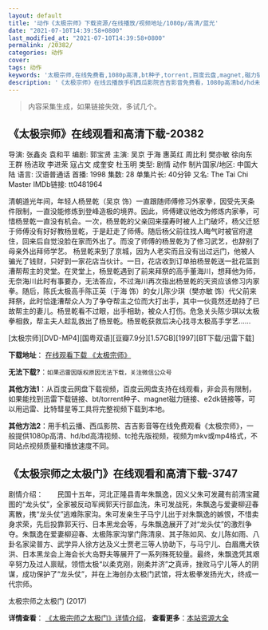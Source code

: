 ```yaml
---
layout: default
title: '动作《太极宗师》下载资源/在线播放/视频地址/1080p/高清/蓝光'
date: "2021-07-10T14:39:58+0800"
last_modified_at: "2021-07-10T14:39:58+0800"
permalink: /20382/
categories: 动作
cover:
tags: 动作
keywords: '太极宗师,在线免费看,1080p高清,bt种子,torrent,百度云盘,magnet,磁力链,迅雷下载资源'
description: '《太极宗师》在线云播放手机西瓜影院吉吉影音免费看，1080p高清bd/hd未删减完整版和tc抢先枪版，mkv/mp4格式，附带bt/torrent种子、magnet/磁力链、百度云盘、网盘资源迅雷下载链接'
---
```


>内容采集生成，如果链接失效，多试几个。


## 《太极宗师》在线观看和高清下载-20382

导演: 张鑫炎 袁和平 编剧: 郭宝贤 主演: 吴京 于海 惠英红 周比利 樊亦敏 徐向东 王群 杨洁玫 李进荣 寇占文 成奎安 杜玉明 类型: 剧情 动作 制片国家/地区: 中国大陆 语言: 汉语普通话 首播: 1998 集数: 28 单集片长: 40分钟 又名: The Tai Chi Master IMDb链接: tt0481964

清朝道光年间，年轻人杨昱乾（吴京 饰）一直跟随师傅修习外家拳，因受先天条件限制，一直没能修炼到登峰造极的境界。因此，师傅建议他改为修炼内家拳，可惜杨昱乾一直没有机会。一次，杨昱乾的父亲回来摆寿时被人上门破坏，杨父迁怒于师傅没有好好教杨昱乾，于是赶走了师傅。随后杨父前往找人晦气时被官府逮住，回来后自觉没脸在家而外出了。而没了师傅的杨昱乾为了修习武艺，也辞别了母亲外出拜师学艺。 杨昱乾来到了京城，因为人老实而且没有出过远门，他被人骗光了钱财，只好到一家花店当伙计。一日，花店收到订单拍杨昱乾送一批花篮到漕帮帮主的灵堂。在灵堂上，杨昱乾遇到了前来拜祭的高手董海川，想拜他为师，无奈海川此时有事要办，无法答应，不过海川再次指出杨昱乾的天资应该修习内家拳。随后，陈氏太极高手陈正英（于海 饰）的女儿陈少琪（樊亦敏 饰）代父前来拜祭，此时恰逢漕帮众人为了争夺帮主之位而大打出手，其中一伙竟然还劫持了已故帮主的妻儿。杨昱乾看不过眼，出手相助，被众人打伤。危急关头陈少琪以太极拳相救，帮主夫人趁乱救出了杨昱乾。杨昱乾获救后决心找寻太极高手学艺……


[太极宗师][DVD-MP4][国粤双语][豆瓣7.9分][1.57GB][1997][BT下载/迅雷下载]

**下载地址**： [在线观看下载 《太极宗师》](https://www.btdx8.com/torrent/the_tai_chi_master_1997.html) 


**无法下载?**：`如果迅雷因版权原因无法下载，关注微信公众号 `

**其他方法1**：从百度云网盘下载视频，百度云网盘支持在线观看，非会员有限制，如果能找到迅雷下载链接、bt/torrent种子、magnet磁力链接、e2dk链接等，可以用迅雷、比特彗星等工具将完整视频下载到本地。

**其他方法2**：用手机云播、西瓜影院、吉吉影音等在线免费观看《太极宗师》，一般提供1080p高清、hd/bd高清视频、tc抢先版视频，视频为mkv或mp4格式，不同站点视频质量和播放速度不同。


## 《太极宗师之太极门》在线观看和高清下载-3747

剧情介绍：　　民国十五年，河北正隆县青年朱飘逸，因义父朱可发藏有前清宝藏图的“龙头仗”，全家被反动军阀郭天行部血洗，朱可发战死，朱飘逸与爱妻柳迎春离散，携“龙头仗”逃难陈家沟。朱可发亲生子马宁儿出于对朱飘逸的嫉恨，不惜卖身求荣，先后投靠郭天行、日本黑龙会等，与朱飘逸展开了对“龙头仗”的激烈争夺。朱飘逸在爱妻柳迎春、太极陈家沟掌门陈清泉、其子陈如风、女儿陈如雨、八卦名家梁普方、武学异人徐方达及义士贾老三等人协助下，与马宁儿、白眉鹰犬铁洪、日本黑龙会上海会长大岛野夫等展开了一系列殊死较量。最终，朱飘逸凭其艰辛努力及过人禀赋，领悟太极“以柔克刚，刚柔并济”之真谛，挫败马宁儿等人的阴谋，成功保护了“龙头仗”，并在上海创办太极门武馆，将太极拳发扬光大，终成一代宗师。


太极宗师之太极门 (2017)

**详情查看**： [《太极宗师之太极门》详情介绍](/movie/3747/)， **查看更多**：[本站资源大全](/movie/t/all/)

